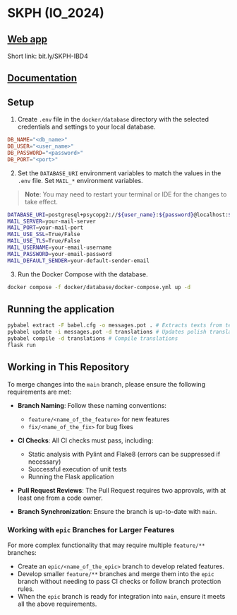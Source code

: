 # SKPH (IO_2024)

## [Web app](https://skph-io-ftims-dmcudje2egg3cvfr.polandcentral-01.azurewebsites.net)
Short link: bit.ly/SKPH-IBD4

## [Documentation](https://tulodz-my.sharepoint.com/:w:/g/personal/247793_edu_p_lodz_pl/EWkqx71Z2zJAlRZ9zMO2aksBBXUYLX__6l3JX3fNOi1HPQ?e=hhHpki)

## Setup
1. Create `.env` file in the `docker/database` directory with the selected credentials and settings to your local database.

```conf
DB_NAME="<db_name>"
DB_USER="<user_name>"
DB_PASSWORD="<password>"
DB_PORT="<port>"
```

2. Set the `DATABASE_URI` environment variables to match the values in the `.env` file.
Set `MAIL_*` environment variables.
> **Note**: You may need to restart your terminal or IDE for the changes to take effect.
```sh
DATABASE_URI=postgresql+psycopg2://${user_name}:${password}@localhost:${port}/${db_name}
MAIL_SERVER=your-mail-server
MAIL_PORT=your-mail-port
MAIL_USE_SSL=True/False
MAIL_USE_TLS=True/False
MAIL_USERNAME=your-email-username
MAIL_PASSWORD=your-email-password
MAIL_DEFAULT_SENDER=your-default-sender-email
```

3. Run the Docker Compose with the database.
```sh
docker compose -f docker/database/docker-compose.yml up -d
```

## Running the application
```sh
pybabel extract -F babel.cfg -o messages.pot . # Extracts texts from templates to translations
pybabel update -i messages.pot -d translations # Updates polish translations dictionary
pybabel compile -d translations # Compile translations
flask run
```

## Working in This Repository

To merge changes into the `main` branch, please ensure the following requirements are met:

- **Branch Naming**: Follow these naming conventions:
    - `feature/<name_of_the_feature>` for new features
    - `fix/<name_of_the_fix>` for bug fixes

- **CI Checks**: All CI checks must pass, including:
    - Static analysis with Pylint and Flake8 (errors can be suppressed if necessary)
    - Successful execution of unit tests
    - Running the Flask application

- **Pull Request Reviews**: The Pull Request requires two approvals, with at least one from a code owner.

- **Branch Synchronization**: Ensure the branch is up-to-date with `main`.

### Working with `epic` Branches for Larger Features

For more complex functionality that may require multiple `feature/**` branches:

- Create an `epic/<name_of_the_epic>` branch to develop related features.
- Develop smaller `feature/**` branches and merge them into the `epic` branch without needing to pass CI checks or follow branch protection rules.
- When the `epic` branch is ready for integration into `main`, ensure it meets all the above requirements.
